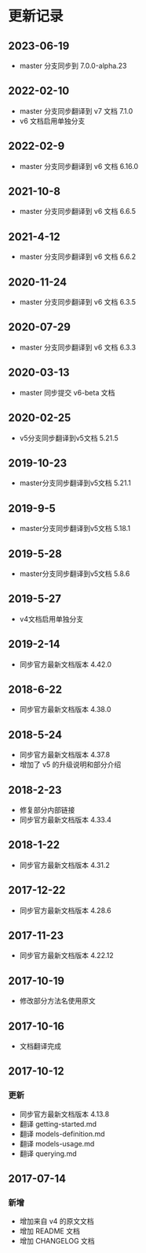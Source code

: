 # 更新记录

## 2023-06-19
* master 分支同步到 7.0.0-alpha.23

## 2022-02-10
* master 分支同步翻译到 v7 文档 7.1.0
* v6 文档启用单独分支

## 2022-02-9
* master 分支同步翻译到 v6 文档 6.16.0

## 2021-10-8
* master 分支同步翻译到 v6 文档 6.6.5

## 2021-4-12
* master 分支同步翻译到 v6 文档 6.6.2

## 2020-11-24
* master 分支同步翻译到 v6 文档 6.3.5

## 2020-07-29
* master 分支同步翻译到 v6 文档 6.3.3

## 2020-03-13
* master 同步提交 v6-beta 文档

## 2020-02-25
* v5分支同步翻译到v5文档 5.21.5

## 2019-10-23
* master分支同步翻译到v5文档 5.21.1

## 2019-9-5
* master分支同步翻译到v5文档 5.18.1

## 2019-5-28
* master分支同步翻译到v5文档 5.8.6

## 2019-5-27
* v4文档启用单独分支

## 2019-2-14
* 同步官方最新文档版本 4.42.0

## 2018-6-22
* 同步官方最新文档版本 4.38.0

## 2018-5-24
* 同步官方最新文档版本 4.37.8
* 增加了 v5 的升级说明和部分介绍

## 2018-2-23
* 修复部分内部链接
* 同步官方最新文档版本 4.33.4

## 2018-1-22
* 同步官方最新文档版本 4.31.2

## 2017-12-22
* 同步官方最新文档版本 4.28.6

## 2017-11-23
* 同步官方最新文档版本 4.22.12

## 2017-10-19
* 修改部分方法名使用原文

## 2017-10-16
* 文档翻译完成


## 2017-10-12

### 更新
* 同步官方最新文档版本 4.13.8
* 翻译 getting-started.md
* 翻译 models-definition.md
* 翻译 models-usage.md
* 翻译 querying.md

## 2017-07-14

### 新增
* 增加来自 v4 的原文文档
* 增加 README 文档
* 增加 CHANGELOG 文档